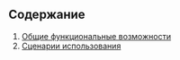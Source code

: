 ## Содержание

1. [Общие функциональные возможности](common.md)
2. [Сценарии использования](use-cases.md)
